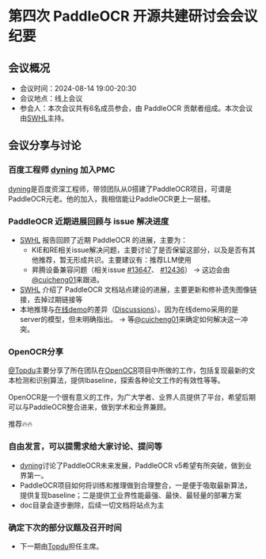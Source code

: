 # 第四次 PaddleOCR 开源共建研讨会会议纪要

## 会议概况

- 会议时间：2024-08-14 19:00-20:30
- 会议地点：线上会议
- 参会人：本次会议共有6名成员参会，由 PaddleOCR 贡献者组成。本次会议由[SWHL](https://github.com/SWHL)主持。

## 会议分享与讨论

### 百度工程师 [dyning](https://github.com/dyning) 加入PMC

[dyning](https://github.com/dyning)是百度资深工程师，带领团队从0搭建了PaddleOCR项目，可谓是PaddleOCR元老。他的加入，我相信能让PaddleOCR更上一层楼。

### PaddleOCR 近期进展回顾与 issue 解决进度

- [SWHL](https://github.com/SWHL) 报告回顾了近期 PaddleOCR 的进展，主要为：
    - KIE和RE相关issue解决问题，主要讨论了是否保留这部分，以及是否有其他推荐，暂无形成共识。主要建议有：推荐LLM使用
    - 昇腾设备兼容问题（相关issue [#13647](https://github.com/PaddlePaddle/PaddleOCR/issues/13647)、 [#12436](https://github.com/PaddlePaddle/PaddleOCR/discussions/12436)） → 这边会由[@cuicheng01](https://github.com/cuicheng01)来跟进。
- [SWHL](https://github.com/SWHL) 介绍了 PaddleOCR 文档站点建设的进展，主要更新和修补遗失图像链接，去掉过期链接等
- 本地推理与[在线demo](https://aistudio.baidu.com/community/app/91660)的差异（[Discussions](https://github.com/PaddlePaddle/PaddleOCR/discussions?discussions_q=is%3Aopen+label%3Ademo)）。因为在线demo采用的是server的模型，但未明确指出。 → 等[@cuicheng01](https://github.com/cuicheng01)来确定如何解决这一冲突。

### OpenOCR分享

[@Topdu](https://github.com/Topdu)主要分享了所在团队在[OpenOCR](https://github.com/Topdu/OpenOCR)项目中所做的工作，包括复现最新的文本检测和识别算法，提供lbaseline，探索各种论文工作的有效性等等。

OpenOCR是一个很有意义的工作，为广大学者、业界人员提供了平台，希望后期可以与PaddleOCR整合进来，做到学术和业界兼顾。

推荐🔥🔥

### 自由发言，可以提需求给大家讨论、提问等

- [dyning](https://github.com/dyning)讨论了PaddleOCR未来发展，PaddleOCR v5希望有所突破，做到业界第一。
- PaddleOCR项目如何将训练和推理做到合理整合，一是便于吸取最新算法，提供复现baseline；二是提供工业界性能最强、最快、最轻量的部署方案
- doc目录会逐步删除，后续一切文档将站点为主

### 确定下次的部分议题及召开时间

- 下一期由[Topdu](https://github.com/Topdu)担任主席。
